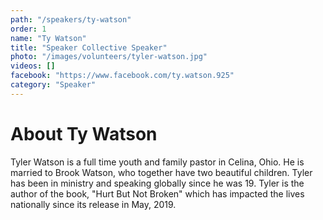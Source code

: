 ```yaml
---
path: "/speakers/ty-watson"
order: 1
name: "Ty Watson"
title: "Speaker Collective Speaker"
photo: "/images/volunteers/tyler-watson.jpg"
videos: []
facebook: "https://www.facebook.com/ty.watson.925"
category: "Speaker"
---
```


# About Ty Watson

Tyler Watson is a full time youth and family pastor in Celina, Ohio. He is married to Brook Watson, who together have two beautiful children. Tyler has been in ministry and speaking globally since he was 19. Tyler is the author of the book, "Hurt But Not Broken" which has impacted the lives nationally since its release in May, 2019.